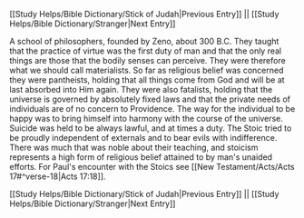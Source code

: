 [[Study Helps/Bible Dictionary/Stick of Judah|Previous Entry]]  ||  [[Study Helps/Bible Dictionary/Stranger|Next Entry]]

 A school of philosophers, founded by Zeno, about 300 B.C. They taught that the practice of virtue was the first duty of man and that the only real things are those that the bodily senses can perceive. They were therefore what we should call materialists. So far as religious belief was concerned they were pantheists, holding that all things come from God and will be at last absorbed into Him again. They were also fatalists, holding that the universe is governed by absolutely fixed laws and that the private needs of individuals are of no concern to Providence. The way for the individual to be happy was to bring himself into harmony with the course of the universe. Suicide was held to be always lawful, and at times a duty. The Stoic tried to be proudly independent of externals and to bear evils with indifference. There was much that was noble about their teaching, and stoicism represents a high form of religious belief attained to by man's unaided efforts. For Paul's encounter with the Stoics see [[New Testament/Acts/Acts 17#^verse-18|Acts 17:18]].

[[Study Helps/Bible Dictionary/Stick of Judah|Previous Entry]]  ||  [[Study Helps/Bible Dictionary/Stranger|Next Entry]]